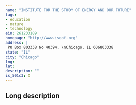 ```yaml
---
name: "INSTITUTE FOR THE STUDY OF ENERGY AND OUR FUTURE"
tags:
- education
- nature
- technology
ein: 261233189
homepage: "http://www.iseof.org"
address: |
 PO Box 803338 No 40394, \nChicago, IL 606803338
state: "IL"
city: "Chicago"
lng: 
lat: 
description: ""
is_501c3: X
---
```


## Long description



